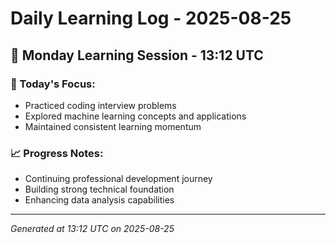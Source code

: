 # Daily Learning Log - 2025-08-25

## 📅 Monday Learning Session - 13:12 UTC

### 🎯 Today's Focus:
- Practiced coding interview problems
- Explored machine learning concepts and applications
- Maintained consistent learning momentum

### 📈 Progress Notes:
- Continuing professional development journey
- Building strong technical foundation
- Enhancing data analysis capabilities

---
*Generated at 13:12 UTC on 2025-08-25*

